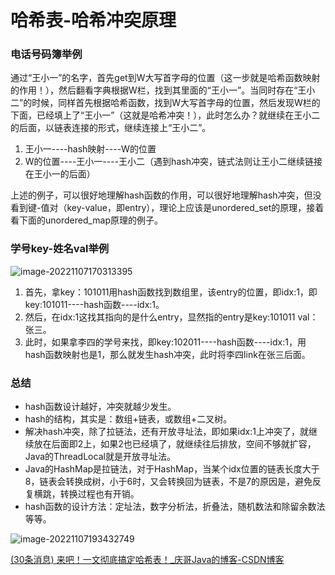 # 哈希表-哈希冲突原理

### 电话号码簿举例

通过“王小一”的名字，首先get到W大写首字母的位置（这一步就是哈希函数映射的作用！），然后翻看字典根据W栏，找到其里面的“王小一”。当同时存在“王小二”的时候，同样首先根据哈希函数，找到W大写首字母的位置，然后发现W栏的下面，已经填上了“王小一”（这就是哈希冲突！），此时怎么办？就继续在王小二的后面，以链表连接的形式，继续连接上“王小二”。

1. 王小一----hash映射----W的位置
2. W的位置----王小一----王小二（遇到hash冲突，链式法则让王小二继续链接在王小一的后面）

上述的例子，可以很好地理解hash函数的作用，可以很好地理解hash冲突，但没看到键-值对（key-value，即entry），理论上应该是unordered_set的原理，接着看下面的unordered_map原理的例子。

### 学号key-姓名val举例

![image-20221107170313395](https://hanbabang-1311741789.cos.ap-chengdu.myqcloud.com/Pics/image-20221107170313395.png)

1. 首先，拿key：101011用hash函数找到数组里，该entry的位置，即idx:1，即key:101011----hash函数----idx:1。
2. 然后，在idx:1这找其指向的是什么entry，显然指的entry是key:101011 val：张三。
3. 此时，如果拿李四的学号来找，即key:102011----hash函数----idx:1，用hash函数映射也是1，那么就发生hash冲突，此时将李四link在张三后面。

### 总结

- hash函数设计越好，冲突就越少发生。
- hash的结构，其实是：数组+链表，或数组+二叉树。
- 解决hash冲突，除了拉链法，还有开放寻址法，即如果idx:1上冲突了，就继续放在后面即2上，如果2也已经填了，就继续往后排放，空间不够就扩容，Java的ThreadLocal就是开放寻址法。
- Java的HashMap是拉链法，对于HashMap，当某个idx位置的链表长度大于8，链表会转换成树，小于6时，又会转换回为链表，不是7的原因是，避免反复横跳，转换过程也有开销。
- hash函数的设计方法：定址法，数字分析法，折叠法，随机数法和除留余数法等等。

![image-20221107193432749](https://hanbabang-1311741789.cos.ap-chengdu.myqcloud.com/Pics/image-20221107193432749.png)

[(30条消息) 来吧！一文彻底搞定哈希表！_庆哥Java的博客-CSDN博客](https://blog.csdn.net/sinat_33921105/article/details/103344078?ops_request_misc=%7B%22request%5Fid%22%3A%22165511971716781667846419%22%2C%22scm%22%3A%2220140713.130102334..%22%7D&request_id=165511971716781667846419&biz_id=0&spm=1018.2226.3001.4187)